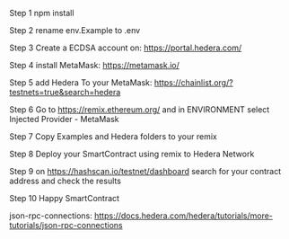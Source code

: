 Step 1 
npm install

Step 2 
rename env.Example to .env

Step 3 
Create a ECDSA account on: https://portal.hedera.com/

Step 4
install MetaMask: https://metamask.io/

Step 5 add Hedera To your MetaMask: https://chainlist.org/?testnets=true&search=hedera

Step 6 Go to https://remix.ethereum.org/ and in ENVIRONMENT select Injected Provider - MetaMask

Step 7 Copy Examples and Hedera folders to your remix 

Step 8 Deploy your SmartContract using remix to Hedera Network

Step 9 on https://hashscan.io/testnet/dashboard search for your contract address and check the results

Step 10 Happy SmartContract

json-rpc-connections:
https://docs.hedera.com/hedera/tutorials/more-tutorials/json-rpc-connections
